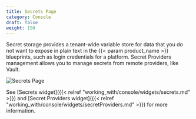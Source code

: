 ```yaml
---
title: Secrets Page
category: Console
draft: false
weight: 150
---
```


Secret storage provides a tenant-wide variable store for data that you do not want to expose in plain text in the {{< param product_name >}} blueprints, such as login credentials for a platform. Secret Providers management allows you to manage secrets from remote providers, like Vault.

![Secrets Page]( /images/ui/pages/secrets-page.png )

See [Secrets widget]({{< relref "working_with/console/widgets/secrets.md" >}}) and [Secret Providers widget]({{< relref "working_with/console/widgets/secretProviders.md" >}}) for more information.
